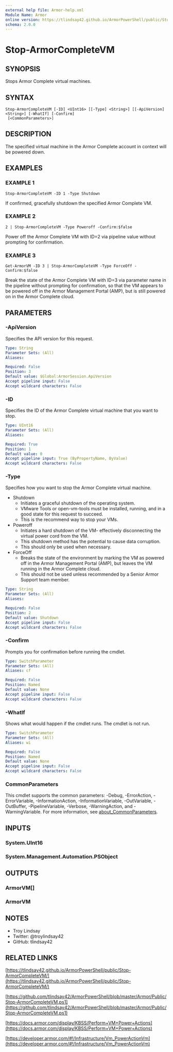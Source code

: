 ```yaml
---
external help file: Armor-help.xml
Module Name: Armor
online version: https://tlindsay42.github.io/ArmorPowerShell/public/Stop-ArmorCompleteVM/
schema: 2.0.0
---
```


# Stop-ArmorCompleteVM

## SYNOPSIS
Stops Armor Complete virtual machines.

## SYNTAX

```
Stop-ArmorCompleteVM [-ID] <UInt16> [[-Type] <String>] [[-ApiVersion] <String>] [-WhatIf] [-Confirm]
 [<CommonParameters>]
```

## DESCRIPTION
The specified virtual machine in the Armor Complete account in context will be
powered down.

## EXAMPLES

### EXAMPLE 1
```
Stop-ArmorCompleteVM -ID 1 -Type Shutdown
```

If confirmed, gracefully shutdown the specified Armor Complete VM.

### EXAMPLE 2
```
2 | Stop-ArmorCompleteVM -Type Poweroff -Confirm:$false
```

Power off the Armor Complete VM with ID=2 via pipeline value without prompting
for confirmation.

### EXAMPLE 3
```
Get-ArmorVM -ID 3 | Stop-ArmorCompleteVM -Type ForceOff -Confirm:$false
```

Break the state of the Armor Complete VM with ID=3 via parameter name in the
pipeline without prompting for confirmation, so that the VM appears to be
powered off in the Armor Management Portal (AMP), but is still powered on in
the Armor Complete cloud.

## PARAMETERS

### -ApiVersion
Specifies the API version for this request.

```yaml
Type: String
Parameter Sets: (All)
Aliases:

Required: False
Position: 3
Default value: $Global:ArmorSession.ApiVersion
Accept pipeline input: False
Accept wildcard characters: False
```

### -ID
Specifies the ID of the Armor Complete virtual machine that you want to stop.

```yaml
Type: UInt16
Parameter Sets: (All)
Aliases:

Required: True
Position: 1
Default value: 0
Accept pipeline input: True (ByPropertyName, ByValue)
Accept wildcard characters: False
```

### -Type
Specifies how you want to stop the Armor Complete virtual machine.

- Shutdown
  - Initiates a graceful shutdown of the operating system.
  - VMware Tools or open-vm-tools must be installed, running, and in a good
    state for this request to succeed.
  - This is the recommend way to stop your VMs.
- Poweroff
  - Initiates a hard shutdown of the VM- effectively disconnecting the virtual
    power cord from the VM.
  - This shutdown method has the potential to cause data corruption.
  - This should only be used when necessary.
- ForceOff
  - Breaks the state of the environment by marking the VM as powered off in
    the Armor Management Portal (AMP), but leaves the VM running in the Armor
    Complete cloud.
  - This should not be used unless recommended by a Senior Armor Support team
    member.

```yaml
Type: String
Parameter Sets: (All)
Aliases:

Required: False
Position: 2
Default value: Shutdown
Accept pipeline input: False
Accept wildcard characters: False
```

### -Confirm
Prompts you for confirmation before running the cmdlet.

```yaml
Type: SwitchParameter
Parameter Sets: (All)
Aliases: cf

Required: False
Position: Named
Default value: None
Accept pipeline input: False
Accept wildcard characters: False
```

### -WhatIf
Shows what would happen if the cmdlet runs.
The cmdlet is not run.

```yaml
Type: SwitchParameter
Parameter Sets: (All)
Aliases: wi

Required: False
Position: Named
Default value: None
Accept pipeline input: False
Accept wildcard characters: False
```

### CommonParameters
This cmdlet supports the common parameters: -Debug, -ErrorAction, -ErrorVariable, -InformationAction, -InformationVariable, -OutVariable, -OutBuffer, -PipelineVariable, -Verbose, -WarningAction, and -WarningVariable. For more information, see [about_CommonParameters](http://go.microsoft.com/fwlink/?LinkID=113216).

## INPUTS

### System.UInt16
### System.Management.Automation.PSObject
## OUTPUTS

### ArmorVM[]
### ArmorVM
## NOTES
- Troy Lindsay
- Twitter: @troylindsay42
- GitHub: tlindsay42

## RELATED LINKS

[https://tlindsay42.github.io/ArmorPowerShell/public/Stop-ArmorCompleteVM/](https://tlindsay42.github.io/ArmorPowerShell/public/Stop-ArmorCompleteVM/)

[https://github.com/tlindsay42/ArmorPowerShell/blob/master/Armor/Public/Stop-ArmorCompleteVM.ps1](https://github.com/tlindsay42/ArmorPowerShell/blob/master/Armor/Public/Stop-ArmorCompleteVM.ps1)

[https://docs.armor.com/display/KBSS/Perform+VM+Power+Actions](https://docs.armor.com/display/KBSS/Perform+VM+Power+Actions)

[https://developer.armor.com/#!/Infrastructure/Vm_PowerActionVm](https://developer.armor.com/#!/Infrastructure/Vm_PowerActionVm)

